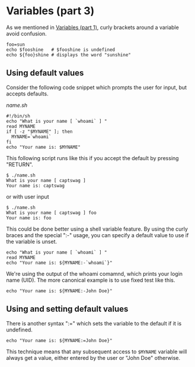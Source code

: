# Variables (part 3)

As we mentioned in [Variables (part 1)](../2-variables-part-1/README.md), curly brackets around a variable avoid
confusion.

```
foo=sun
echo $fooshine	 # $fooshine is undefined
echo ${foo}shine # displays the word "sunshine"
```

## Using default values

Consider the following code snippet which prompts the user for input, but accepts defaults.

_name.sh_

```
#!/bin/sh
echo "What is your name [ `whoami` ] "
read MYNAME
if [ -z "$MYNAME" ]; then
  MYNAME=`whoami`
fi
echo "Your name is: $MYNAME"
```

This following script runs like this if you accept the default by pressing "RETURN".

```
$ ./name.sh
What is your name [ captswag ]
Your name is: captswag
```

or with user input

```
$ ./name.sh
What is your name [ captswag ] foo
Your name is: foo
```

This could be done better using a shell variable feature. By using the curly braces and the special ":-" usage, you can
specify a default value to use if the variable is unset.

```
echo "What is your name [ `whoami` ] "
read MYNAME
echo "Your name is: ${MYNAME:-`whoami`}"
```

We're using the output of the whoami comamnd, which prints your login name (UID). The more canonical example is to use
fixed test like this.

```
echo "Your name is: ${MYNAME:-John Doe}"
```

## Using and setting default values

There is another syntax ":=" which sets the variable to the default if it is undefined.

```
echo "Your name is: ${MYNAME:=John Doe}"
```

This technique means that any subsequent access to `$MYNAME` variable will always get a value, either entered by the
user or "John Doe" otherwise.
